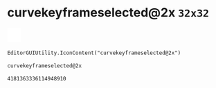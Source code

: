 # curvekeyframeselected@2x `32x32`
<img src="/img/curvekeyframeselected@2x.png" width=32 height=32>

``` CSharp
EditorGUIUtility.IconContent("curvekeyframeselected@2x")
```
```
curvekeyframeselected@2x
```
```
4181363336114948910
```

